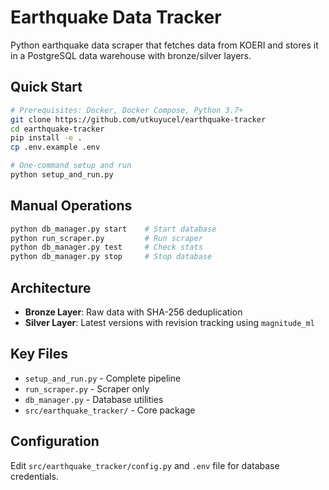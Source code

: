 # Earthquake Data Tracker

Python earthquake data scraper that fetches data from KOERI and stores it in a PostgreSQL data warehouse with bronze/silver layers.



## Quick Start

```bash
# Prerequisites: Docker, Docker Compose, Python 3.7+
git clone https://github.com/utkuyucel/earthquake-tracker
cd earthquake-tracker
pip install -e .
cp .env.example .env

# One-command setup and run
python setup_and_run.py
```

## Manual Operations

```bash
python db_manager.py start    # Start database
python run_scraper.py         # Run scraper  
python db_manager.py test     # Check stats
python db_manager.py stop     # Stop database
```

## Architecture

- **Bronze Layer**: Raw data with SHA-256 deduplication
- **Silver Layer**: Latest versions with revision tracking using `magnitude_ml`

## Key Files

- `setup_and_run.py` - Complete pipeline
- `run_scraper.py` - Scraper only
- `db_manager.py` - Database utilities
- `src/earthquake_tracker/` - Core package

## Configuration

Edit `src/earthquake_tracker/config.py` and `.env` file for database credentials.
